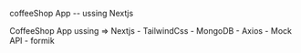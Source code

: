 coffeeShop App -- ussing Nextjs

CoffeeShop App ussing => Nextjs - TailwindCss - MongoDB - Axios - Mock API - formik 